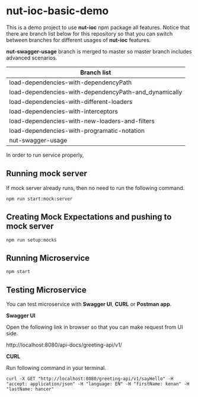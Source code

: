 # nut-ioc-basic-demo

This is a demo project to use **nut-ioc** npm package all features. Notice that there are branch list below for this repository so that you can switch between branches for different usages of **nut-ioc** features.

**nut-swagger-usage** branch is merged to master so master branch includes advanced scenarios.

Branch list |
------------------------------------------------------ |
load-dependencies-with-dependencyPath |
load-dependencies-with-dependencyPath-and_dynamically |
load-dependencies-with-different-loaders |
load-dependencies-with-interceptors |
load-dependencies-with-new-loaders-and-filters |
load-dependencies-with-programatic-notation |
nut-swagger-usage |


In order to run service properly,

## Running mock server

If mock server already runs, then no need to run the following command.

```shell script
npm run start:mock:server
```

## Creating Mock Expectations and pushing to mock server

```shell script
npm run setup:mocks
```

## Running Microservice

```shell script
npm start
```

## Testing Microservice

You can test microservice with **Swagger UI**, **CURL** or **Postman app**.

**Swagger UI**

Open the following link in browser so that you can make request from UI side.

http://localhost:8080/api-docs/greeting-api/v1/

**CURL**

Run following command in your terminal.

```shell script
curl -X GET "http://localhost:8080/greeting-api/v1/sayHello" -H "accept: application/json" -H "language: EN" -H "firstName: kenan" -H "lastName: hancer"
```